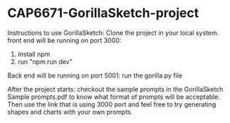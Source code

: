 # CAP6671-GorillaSketch-project

Instructions to use GorillaSketch:
Clone the project in your local system. 
front end will be running on port 3000:
1. Install npm
2. run "npm run dev"

Back end will be running on port 5001:
run the gorilla.py file 

After the project starts:
checkout the sample prompts in the GorillaSketch Sample prompts.pdf to know what format of prompts will be acceptable. 
Then use the link that is using 3000 port and feel free to try generating shapes and charts with your own prompts.



